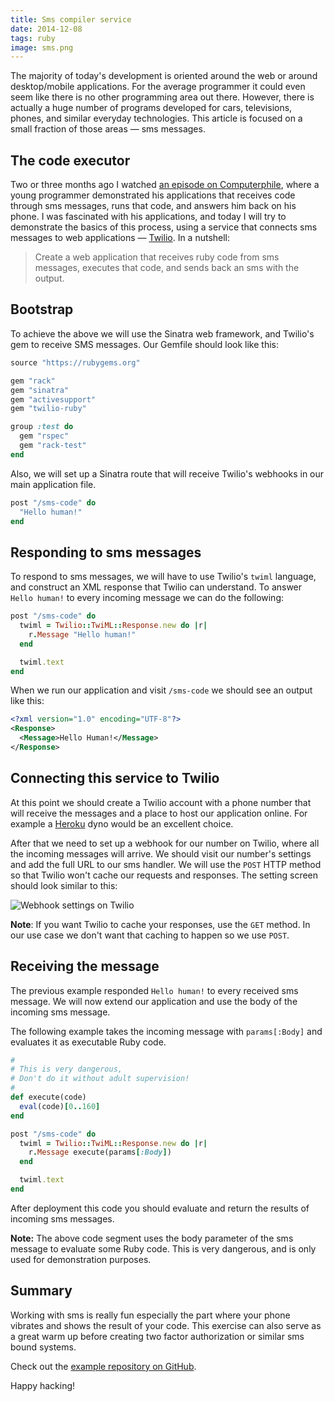 ```yaml
---
title: Sms compiler service
date: 2014-12-08
tags: ruby
image: sms.png
---
```


The majority of today's development is oriented around the web or around desktop/mobile applications. For the average programmer it could even seem like there is no other programming area out there. However, there is actually a huge number of programs developed for cars, televisions, phones, and similar everyday technologies. This article is focused on a small fraction of those areas &mdash; sms messages.

## The code executor

Two or three months ago I watched [an episode on Computerphile](http://shiroyasha.github.io/sinatra-app-with-rspec.html), where a young programmer demonstrated his applications that receives code through sms messages, runs that code, and answers him back on his phone. I was fascinated with his applications, and today I will try to demonstrate the basics of this process, using a service that connects sms messages to web applications &mdash; [Twilio](https://www.twilio.com/). In a nutshell:

> Create a web application that receives ruby code from sms messages,
> executes that code, and sends back an sms with the output.

## Bootstrap

To achieve the above we will use the Sinatra web framework, and Twilio's
gem to receive SMS messages. Our Gemfile should look like this:

``` ruby
source "https://rubygems.org"

gem "rack"
gem "sinatra"
gem "activesupport"
gem "twilio-ruby"

group :test do
  gem "rspec"
  gem "rack-test"
end
```

Also, we will set up a Sinatra route that will receive Twilio's webhooks 
in our main application file.

``` ruby
post "/sms-code" do
  "Hello human!"
end
```

## Responding to sms messages

To respond to sms messages, we will have to use Twilio's `twiml` language,
and construct an XML response that Twilio can understand. To answer 
`Hello human!` to every incoming message we can do the following:

``` ruby
post "/sms-code" do
  twiml = Twilio::TwiML::Response.new do |r|
    r.Message "Hello human!"
  end

  twiml.text
end
```

When we run our application and visit `/sms-code` we should see an output like this:

``` xml
<?xml version="1.0" encoding="UTF-8"?>
<Response>
  <Message>Hello Human!</Message>
</Response>
```

## Connecting this service to Twilio

At this point we should create a Twilio account with a phone number that will 
receive the messages and a place to host our application online. For example a 
[Heroku](https://www.heroku.com/) dyno would be an excellent choice.

After that we need to set up a webhook for our number on Twilio, where
all the incoming messages will arrive. We should visit our number's settings
and add the full URL to our sms handler. We will use the `POST` HTTP
method so that Twilio won't cache our requests and responses.
The setting screen should look similar to this:

![Webhook settings on Twilio](/images/twilio_number_setup.png)

**Note**: If you want Twilio to cache your responses, use the `GET` method.
In our use case we don't want that caching to happen so we use `POST`.

## Receiving the message

The previous example responded `Hello human!` to every received sms message.
We will now extend our application and use the body of the incoming sms 
message.

The following example takes the incoming message with `params[:Body]`
and evaluates it as executable Ruby code.

``` ruby
#
# This is very dangerous, 
# Don't do it without adult supervision!
#
def execute(code)
  eval(code)[0..160]
end

post "/sms-code" do
  twiml = Twilio::TwiML::Response.new do |r|
    r.Message execute(params[:Body])
  end

  twiml.text
end
```

After deployment this code you should evaluate and return the results of
incoming sms messages.

**Note:** The above code segment uses the body parameter of the sms message
to evaluate some Ruby code. This is very dangerous, and is only used for 
demonstration purposes.

## Summary

Working with sms is really fun especially the part where your phone vibrates
and shows the result of your code. This exercise can also serve as a great
warm up before creating two factor authorization or similar sms bound systems.

Check out the [example repository on GitHub](https://github.com/shiroyasha/sms-ruby-code).

Happy hacking!
